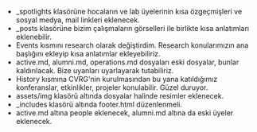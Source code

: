 * _spotlights klasörüne hocaların ve lab üyelerinin kısa özgeçmişleri ve sosyal medya, mail linkleri eklenecek.
* _posts klasörüne bizim çalışmaların görselleri ile birlikte kısa anlatımları eklenebilir.
*  Events kısmını research olarak değiştirdim. Research konularımızın ana başlığını ekleyip kısa anlatımlar ekleyebiliriz.
*  active.md, alumni.md, operations.md dosyaları eski dosyalar, bunlar kaldırılacak. Bize uyanları uyarlayarak tutabiliriz.
*  History kısmına CVRG'nin kurulmasından bu yana katıldığımız konferanslar, etkinlikler, projeler konulabilir. Güzel duruyor. 
*  assets/img klasörü altında dosyalar halinde resimler eklenecek.
*  _includes klasörü altında footer.html düzenlenmeli.
*  active.md altına people eklenecek, alumni.md altına da eski üyeler eklenecek.